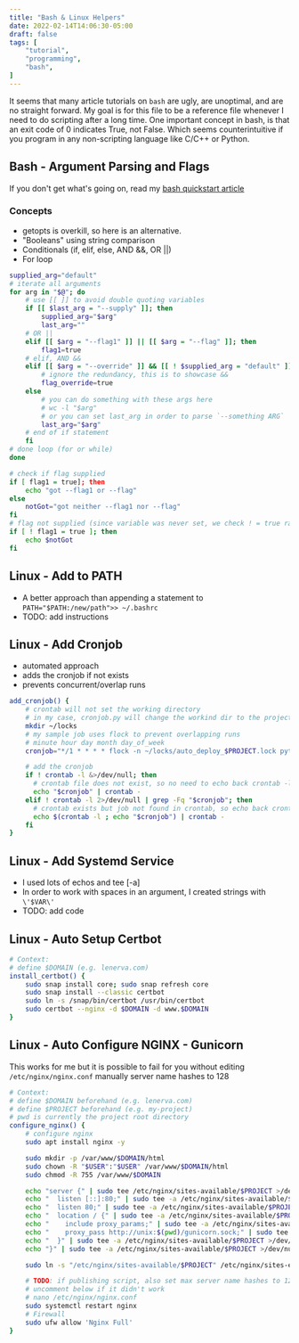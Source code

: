 ```yaml
---
title: "Bash & Linux Helpers"
date: 2022-02-14T14:06:30-05:00
draft: false
tags: [
    "tutorial",
    "programming",
    "bash",
]
---
```


It seems that many article tutorials on `bash` are ugly, are unoptimal, and are no straight forward.
My goal is for this file to be a reference file whenever I need to do scripting after a long time.
One important concept in bash, is that an exit code of 0 indicates True, not False. Which seems counterintuitive if you program in
any non-scripting language like C/C++ or Python.

## Bash - Argument Parsing and Flags

If you don't get what's going on, read my [bash quickstart article](/posts/bash-quickstart.md)

### Concepts

- getopts is overkill, so here is an alternative.
- "Booleans" using string comparison
- Conditionals (if, elif, else, AND &&, OR ||)
- For loop

```bash
supplied_arg="default"
# iterate all arguments
for arg in "$@"; do
    # use [[ ]] to avoid double quoting variables
    if [[ $last_arg = "--supply" ]]; then
        supplied_arg="$arg"
        last_arg=""
    # OR ||
    elif [[ $arg = "--flag1" ]] || [[ $arg = "--flag" ]]; then
        flag1=true
    # elif, AND &&
    elif [[ $arg = "--override" ]] && [[ ! $supplied_arg = "default" ]]; then
        # ignore the redundancy, this is to showcase &&
        flag_override=true
    else
        # you can do something with these args here
        # wc -l "$arg"
        # or you can set last_arg in order to parse `--something ARG`
        last_arg="$arg"
    # end of if statement
    fi
# done loop (for or while)
done

# check if flag supplied
if [ flag1 = true]; then
    echo "got --flag1 or --flag"
else
    notGot="got neither --flag1 nor --flag"
fi
# flag not supplied (since variable was never set, we check ! = true rather than = false)
if [ ! flag1 = true ]; then
    echo $notGot
fi
```

## Linux - Add to PATH

- A better approach than appending a statement to `PATH="$PATH:/new/path">> ~/.bashrc`
- TODO: add instructions

## Linux - Add Cronjob

- automated approach
- adds the cronjob if not exists
- prevents concurrent/overlap runs

```bash
add_cronjob() {
    # crontab will not set the working directory
    # in my case, cronjob.py will change the workind dir to the project root
    mkdir ~/locks
    # my sample job uses flock to prevent overlapping runs
    # minute hour day month day_of_week
    cronjob="*/1 * * * * flock -n ~/locks/auto_deploy_$PROJECT.lock python3 $(pwd)/cronjob.py"

    # add the cronjob
    if ! crontab -l &>/dev/null; then
      # crontab file does not exist, so no need to echo back crontab -l
      echo "$cronjob" | crontab -
    elif ! crontab -l 2>/dev/null | grep -Fq "$cronjob"; then
      # crontab exists but job not found in crontab, so echo back crontab -l + new job
      echo $(crontab -l ; echo "$cronjob") | crontab -
    fi
}
```

## Linux - Add Systemd Service

- I used lots of echos and tee \[-a]
- In order to work with spaces in an argument, I created strings with `\'$VAR\'`
- TODO: add code

## Linux - Auto Setup Certbot

```bash
# Context:
# define $DOMAIN (e.g. lenerva.com)
install_certbot() {
    sudo snap install core; sudo snap refresh core
    sudo snap install --classic certbot
    sudo ln -s /snap/bin/certbot /usr/bin/certbot
    sudo certbot --nginx -d $DOMAIN -d www.$DOMAIN
}
```

## Linux - Auto Configure NGINX - Gunicorn

This works for me but it is possible to fail for you without editing `/etc/nginx/nginx.conf` manually server name hashes to 128

```bash
# Context:
# define $DOMAIN beforehand (e.g. lenerva.com)
# define $PROJECT beforehand (e.g. my-project)
# pwd is currently the project root directory
configure_nginx() {
    # configure nginx
    sudo apt install nginx -y

    sudo mkdir -p /var/www/$DOMAIN/html
    sudo chown -R "$USER":"$USER" /var/www/$DOMAIN/html
    sudo chmod -R 755 /var/www/$DOMAIN

    echo "server {" | sudo tee /etc/nginx/sites-available/$PROJECT >/dev/null
    echo "  listen [::]:80;" | sudo tee -a /etc/nginx/sites-available/$PROJECT >/dev/null
    echo "  listen 80;" | sudo tee -a /etc/nginx/sites-available/$PROJECT >/dev/null
    echo "  location / {" | sudo tee -a /etc/nginx/sites-available/$PROJECT >/dev/null
    echo "    include proxy_params;" | sudo tee -a /etc/nginx/sites-available/$PROJECT >/dev/null
    echo "    proxy_pass http://unix:$(pwd)/gunicorn.sock;" | sudo tee -a /etc/nginx/sites-available/$PROJECT >/dev/null
    echo "  }" | sudo tee -a /etc/nginx/sites-available/$PROJECT >/dev/null
    echo "}" | sudo tee -a /etc/nginx/sites-available/$PROJECT >/dev/null

    sudo ln -s "/etc/nginx/sites-available/$PROJECT" /etc/nginx/sites-enabled

    # TODO: if publishing script, also set max server name hashes to 128 in /etc/nginx/nginx.conf
    # uncomment below if it didn't work
    # nano /etc/nginx/nginx.conf
    sudo systemctl restart nginx
    # Firewall
    sudo ufw allow 'Nginx Full'
}
```
